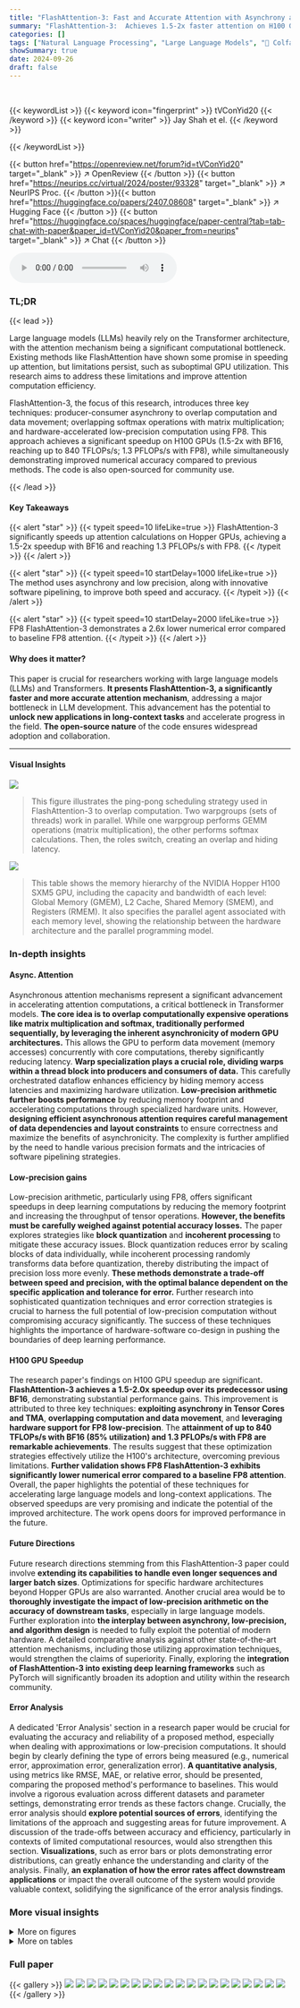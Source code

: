 ```yaml
---
title: "FlashAttention-3: Fast and Accurate Attention with Asynchrony and Low-precision"
summary: "FlashAttention-3:  Achieves 1.5-2x faster attention on H100 GPUs using asynchrony and low-precision, reaching 1.3 PFLOPs/s."
categories: []
tags: ["Natural Language Processing", "Large Language Models", "🏢 Colfax Research",]
showSummary: true
date: 2024-09-26
draft: false
---
```


<br>

{{< keywordList >}}
{{< keyword icon="fingerprint" >}} tVConYid20 {{< /keyword >}}
{{< keyword icon="writer" >}} Jay Shah et el. {{< /keyword >}}
 
{{< /keywordList >}}

{{< button href="https://openreview.net/forum?id=tVConYid20" target="_blank" >}}
↗ OpenReview
{{< /button >}}
{{< button href="https://neurips.cc/virtual/2024/poster/93328" target="_blank" >}}
↗ NeurIPS Proc.
{{< /button >}}{{< button href="https://huggingface.co/papers/2407.08608" target="_blank" >}}
↗ Hugging Face
{{< /button >}}
{{< button href="https://huggingface.co/spaces/huggingface/paper-central?tab=tab-chat-with-paper&paper_id=tVConYid20&paper_from=neurips" target="_blank" >}}
↗ Chat
{{< /button >}}



<audio controls>
    <source src="https://ai-paper-reviewer.com/tVConYid20/podcast.wav" type="audio/wav">
    Your browser does not support the audio element.
</audio>


### TL;DR


{{< lead >}}

Large language models (LLMs) heavily rely on the Transformer architecture, with the attention mechanism being a significant computational bottleneck.  Existing methods like FlashAttention have shown some promise in speeding up attention, but limitations persist, such as suboptimal GPU utilization. This research aims to address these limitations and improve attention computation efficiency.

FlashAttention-3, the focus of this research, introduces three key techniques: producer-consumer asynchrony to overlap computation and data movement; overlapping softmax operations with matrix multiplication; and hardware-accelerated low-precision computation using FP8. This approach achieves a significant speedup on H100 GPUs (1.5-2x with BF16, reaching up to 840 TFLOPs/s; 1.3 PFLOPs/s with FP8), while simultaneously demonstrating improved numerical accuracy compared to previous methods.  The code is also open-sourced for community use.

{{< /lead >}}


#### Key Takeaways

{{< alert "star" >}}
{{< typeit speed=10 lifeLike=true >}} FlashAttention-3 significantly speeds up attention calculations on Hopper GPUs, achieving a 1.5-2x speedup with BF16 and reaching 1.3 PFLOPs/s with FP8. {{< /typeit >}}
{{< /alert >}}

{{< alert "star" >}}
{{< typeit speed=10 startDelay=1000 lifeLike=true >}} The method uses asynchrony and low precision, along with innovative software pipelining, to improve both speed and accuracy. {{< /typeit >}}
{{< /alert >}}

{{< alert "star" >}}
{{< typeit speed=10 startDelay=2000 lifeLike=true >}} FP8 FlashAttention-3 demonstrates a 2.6x lower numerical error compared to baseline FP8 attention. {{< /typeit >}}
{{< /alert >}}

#### Why does it matter?
This paper is crucial for researchers working with large language models (LLMs) and Transformers.  **It presents FlashAttention-3, a significantly faster and more accurate attention mechanism**, addressing a major bottleneck in LLM development. This advancement has the potential to **unlock new applications in long-context tasks** and accelerate progress in the field.  **The open-source nature** of the code ensures widespread adoption and collaboration.

------
#### Visual Insights



![](https://ai-paper-reviewer.com/tVConYid20/figures_4_1.jpg)

> This figure illustrates the ping-pong scheduling strategy used in FlashAttention-3 to overlap computation. Two warpgroups (sets of threads) work in parallel. While one warpgroup performs GEMM operations (matrix multiplication), the other performs softmax calculations. Then, the roles switch, creating an overlap and hiding latency.





![](https://ai-paper-reviewer.com/tVConYid20/tables_2_1.jpg)

> This table shows the memory hierarchy of the NVIDIA Hopper H100 SXM5 GPU, including the capacity and bandwidth of each level: Global Memory (GMEM), L2 Cache, Shared Memory (SMEM), and Registers (RMEM).  It also specifies the parallel agent associated with each memory level, showing the relationship between the hardware architecture and the parallel programming model.





### In-depth insights


#### Async. Attention
Asynchronous attention mechanisms represent a significant advancement in accelerating attention computations, a critical bottleneck in Transformer models.  **The core idea is to overlap computationally expensive operations like matrix multiplication and softmax, traditionally performed sequentially, by leveraging the inherent asynchronicity of modern GPU architectures.**  This allows the GPU to perform data movement (memory accesses) concurrently with core computations, thereby significantly reducing latency. **Warp specialization plays a crucial role, dividing warps within a thread block into producers and consumers of data.** This carefully orchestrated dataflow enhances efficiency by hiding memory access latencies and maximizing hardware utilization.  **Low-precision arithmetic further boosts performance** by reducing memory footprint and accelerating computations through specialized hardware units. However, **designing efficient asynchronous attention requires careful management of data dependencies and layout constraints** to ensure correctness and maximize the benefits of asynchronicity. The complexity is further amplified by the need to handle various precision formats and the intricacies of software pipelining strategies.

#### Low-precision gains
Low-precision arithmetic, particularly using FP8, offers significant speedups in deep learning computations by reducing the memory footprint and increasing the throughput of tensor operations.  **However, the benefits must be carefully weighed against potential accuracy losses.**  The paper explores strategies like **block quantization** and **incoherent processing** to mitigate these accuracy issues. Block quantization reduces error by scaling blocks of data individually, while incoherent processing randomly transforms data before quantization, thereby distributing the impact of precision loss more evenly.  **These methods demonstrate a trade-off between speed and precision, with the optimal balance dependent on the specific application and tolerance for error.**  Further research into sophisticated quantization techniques and error correction strategies is crucial to harness the full potential of low-precision computation without compromising accuracy significantly. The success of these techniques highlights the importance of hardware-software co-design in pushing the boundaries of deep learning performance.

#### H100 GPU Speedup
The research paper's findings on H100 GPU speedup are significant.  **FlashAttention-3 achieves a 1.5-2.0x speedup over its predecessor using BF16**, demonstrating substantial performance gains.  This improvement is attributed to three key techniques: **exploiting asynchrony in Tensor Cores and TMA**, **overlapping computation and data movement**, and **leveraging hardware support for FP8 low-precision**. The **attainment of up to 840 TFLOPs/s with BF16 (85% utilization) and 1.3 PFLOPs/s with FP8 are remarkable achievements**.  The results suggest that these optimization strategies effectively utilize the H100's architecture, overcoming previous limitations.  **Further validation shows FP8 FlashAttention-3 exhibits significantly lower numerical error compared to a baseline FP8 attention**.  Overall, the paper highlights the potential of these techniques for accelerating large language models and long-context applications. The observed speedups are very promising and indicate the potential of the improved architecture. The work opens doors for improved performance in the future. 

#### Future Directions
Future research directions stemming from this FlashAttention-3 paper could involve **extending its capabilities to handle even longer sequences and larger batch sizes**.  Optimizations for specific hardware architectures beyond Hopper GPUs are also warranted. Another crucial area would be to **thoroughly investigate the impact of low-precision arithmetic on the accuracy of downstream tasks**, especially in large language models.  Further exploration into **the interplay between asynchrony, low-precision, and algorithm design** is needed to fully exploit the potential of modern hardware.   A detailed comparative analysis against other state-of-the-art attention mechanisms, including those utilizing approximation techniques, would strengthen the claims of superiority.  Finally, exploring the **integration of FlashAttention-3 into existing deep learning frameworks** such as PyTorch will significantly broaden its adoption and utility within the research community.

#### Error Analysis
A dedicated 'Error Analysis' section in a research paper would be crucial for evaluating the accuracy and reliability of a proposed method, especially when dealing with approximations or low-precision computations.  It should begin by clearly defining the type of errors being measured (e.g., numerical error, approximation error, generalization error).  **A quantitative analysis**, using metrics like RMSE, MAE, or relative error, should be presented, comparing the proposed method's performance to baselines. This would involve a rigorous evaluation across different datasets and parameter settings,  demonstrating error trends as these factors change.  Crucially, the error analysis should **explore potential sources of errors**, identifying the limitations of the approach and suggesting areas for future improvement.  A discussion of the trade-offs between accuracy and efficiency, particularly in contexts of limited computational resources, would also strengthen this section.  **Visualizations**, such as error bars or plots demonstrating error distributions, can greatly enhance the understanding and clarity of the analysis.  Finally, **an explanation of how the error rates affect downstream applications** or impact the overall outcome of the system would provide valuable context, solidifying the significance of the error analysis findings.


### More visual insights

<details>
<summary>More on figures
</summary>


![](https://ai-paper-reviewer.com/tVConYid20/figures_5_1.jpg)

> This figure illustrates the 2-stage pipelining scheme used to overlap GEMMs and softmax computations.  The horizontal axis represents time, and the vertical axis shows the different stages of the algorithm (WGMMA0, Softmax, WGMMA1). The colored blocks represent the execution of different operations.  The figure shows how the softmax operations of one iteration are overlapped with the GEMM operations of the next iteration, effectively hiding the latency of the softmax operations and improving efficiency. Note the pipelining effect between consecutive iterations.


![](https://ai-paper-reviewer.com/tVConYid20/figures_8_1.jpg)

> This figure compares the forward pass speed of different attention methods on an NVIDIA H100 GPU for various sequence lengths and head dimensions.  The methods compared include standard attention, FlashAttention-2, FlashAttention-2 implemented in Triton, cuDNN's optimized implementation, and FlashAttention-3. The results are shown separately for different causal mask settings (with and without) and head dimensions (64 and 128).  FlashAttention-3 demonstrates significant speed improvements over other methods, especially at longer sequence lengths.


![](https://ai-paper-reviewer.com/tVConYid20/figures_8_2.jpg)

> This figure presents a comparison of the forward pass speed (in TFLOPs/s) of different attention mechanisms on an NVIDIA H100 GPU using BF16 precision.  The sequence length varies from 512 to 16k, and different head dimensions (64, 128, and 256) are considered, both with and without causal masking.  The compared methods are standard attention, FlashAttention-2, FlashAttention-2 implemented in Triton, cuDNN's optimized attention, and FlashAttention-3.  FlashAttention-3 consistently demonstrates significant performance gains across all configurations.


![](https://ai-paper-reviewer.com/tVConYid20/figures_8_3.jpg)

> This figure shows the results of benchmarking attention forward speed using BF16 precision on an NVIDIA H100 80GB SXM5 GPU.  It compares the performance of FlashAttention-3 against standard attention, FlashAttention-2, its Triton implementation, and cuDNN.  The benchmark is performed across different sequence lengths and with or without causal masking, and for head dimensions of 64, 128, and 256. The results demonstrate that FlashAttention-3 significantly outperforms other methods, especially for longer sequences.


![](https://ai-paper-reviewer.com/tVConYid20/figures_8_4.jpg)

> This figure presents a comparison of the forward pass speed of different attention methods (Standard Attention, FlashAttention-2, Triton, cuDNN, and FlashAttention-3) using BF16 precision on an NVIDIA H100 80GB SXM5 GPU. The comparison is made across varying sequence lengths (512, 1k, 2k, 4k, 8k, 16k) and with different head dimensions (64 and 128), both with and without causal masking.  The results illustrate the performance improvements achieved by FlashAttention-3, particularly for longer sequences.


![](https://ai-paper-reviewer.com/tVConYid20/figures_8_5.jpg)

> This figure presents the forward pass speed of different attention methods using BF16 precision on an NVIDIA H100 GPU. The sequence length varies from 512 to 16k, and the head dimension is either 64 or 128, both with and without causal masking.  The graph shows that FlashAttention-3 consistently outperforms other methods, including a standard attention implementation, FlashAttention-2, and optimized versions from Triton and cuDNN, especially as sequence length increases.


![](https://ai-paper-reviewer.com/tVConYid20/figures_8_6.jpg)

> This figure shows the speed of different attention methods in terms of TFLOPS/s on an NVIDIA H100 GPU using BF16 precision. The sequence length varies from 512 to 16k, and different head dimensions (64, 128, and 256) are also tested with and without causal masks.  The figure compares the performance of FlashAttention-3 with FlashAttention-2, Triton, and cuDNN implementations. FlashAttention-3 shows significantly faster performance than the others.


![](https://ai-paper-reviewer.com/tVConYid20/figures_9_1.jpg)

> This figure presents the results of benchmarking the backward pass of attention using BF16 precision on an NVIDIA H100 80GB SXM5 GPU.  The benchmark compares the speed (in TFLOPs/s) of four different methods: standard attention, FlashAttention-2, cuDNN, and FlashAttention-3. The results are shown for various sequence lengths (512, 1k, 2k, 4k, 8k, 16k) and a fixed head dimension of 64.  It demonstrates the speed improvements achieved by FlashAttention-3 over existing methods.


![](https://ai-paper-reviewer.com/tVConYid20/figures_9_2.jpg)

> This figure compares the backward pass speed of different attention methods (Standard attention, FlashAttention-2, cuDNN, and FlashAttention-3) on the H100 GPU using BF16 precision.  The x-axis shows the sequence length, and the y-axis represents the speed in TFLOPS/s. The results are shown for different head dimensions (64 and 128).  It demonstrates that FlashAttention-3 outperforms other methods across various sequence lengths.


![](https://ai-paper-reviewer.com/tVConYid20/figures_9_3.jpg)

> This figure presents the forward pass speed of different attention methods (Standard Attention, FlashAttention-2, FlashAttention-2 in Triton, cuDNN, and FlashAttention-3) using BF16 precision on an NVIDIA H100 80GB SXM5 GPU.  The speeds are shown for varying sequence lengths (512, 1k, 2k, 4k, 8k, 16k) and head dimensions (64 and 128), with and without causal masking.  It demonstrates the speedup achieved by FlashAttention-3 compared to other methods.


![](https://ai-paper-reviewer.com/tVConYid20/figures_9_4.jpg)

> This figure presents a comparison of the forward pass speed (in TFLOPs/s) of different attention mechanisms on an NVIDIA H100 80GB SXM5 GPU.  The comparison includes standard attention, FlashAttention-2, FlashAttention-2 implemented using Triton, cuDNN's optimized implementation of FlashAttention-2, and FlashAttention-3. The results are shown for various sequence lengths and head dimensions (64, 128, and 256), with and without causal masking.  FlashAttention-3 consistently demonstrates superior performance across all tested configurations.


![](https://ai-paper-reviewer.com/tVConYid20/figures_17_1.jpg)

> This figure illustrates the 2-stage WGMMA-softmax pipelining technique.  It shows how the softmax computation for one iteration can overlap with the GEMM (WGMMA) computations for the next iteration, improving performance by hiding the latency of the softmax operation. The diagram depicts the pipelined execution of GEMM0, softmax, and GEMM1 operations across multiple iterations (0 to N-1).


![](https://ai-paper-reviewer.com/tVConYid20/figures_18_1.jpg)

> This figure illustrates the ping-pong scheduling mechanism used in FlashAttention-3 to overlap softmax and GEMM operations. Two warpgroups alternate between performing GEMM and softmax calculations, maximizing hardware utilization.  The colors represent the same iteration in different warpgroups, showing how the operations are interleaved.


![](https://ai-paper-reviewer.com/tVConYid20/figures_21_1.jpg)

> This figure presents the results of benchmarking the forward pass of attention using BF16 precision on an NVIDIA H100 80GB SXM5 GPU.  It compares the speed (in TFLOPS/s) of four different methods across varying sequence lengths and head dimensions: Standard Attention, FlashAttention-2, FlashAttention-2 in Triton (optimized for H100 using specific instructions), and FlashAttention-3.  The results show that FlashAttention-3 consistently outperforms the other methods, demonstrating a significant speedup. The chart also considers the effect of causal masking (a technique used in certain types of sequence modeling).


![](https://ai-paper-reviewer.com/tVConYid20/figures_21_2.jpg)

> This figure compares the forward pass speed of different attention methods (standard attention, FlashAttention-2, FlashAttention-2 in Triton, cuDNN, and FlashAttention-3) on an NVIDIA H100 GPU with different sequence lengths (512, 1k, 2k, 4k, 8k, 16k) and head dimensions (64 and 128). It shows the speed in TFLOPS/s for both causal and non-causal settings.


![](https://ai-paper-reviewer.com/tVConYid20/figures_21_3.jpg)

> This figure compares the forward pass speed of four different attention implementations (Standard Attention, FlashAttention-2, FlashAttention-2 in Triton, cuDNN, and FlashAttention-3) across various sequence lengths (512, 1k, 2k, 4k, 8k, 16k) and head dimensions (64, 128, 256).  Both causal and non-causal mask settings are shown, providing a comprehensive performance comparison under different conditions.  The speed is measured in TFLOPs/s (Tera Floating Point Operations per second), a common metric for GPU performance.  FlashAttention-3 consistently demonstrates superior performance across all scenarios.


![](https://ai-paper-reviewer.com/tVConYid20/figures_21_4.jpg)

> This figure presents a comparison of the forward pass speed (in TFLOPs/s) of different attention methods on an NVIDIA H100 GPU using BF16 precision.  The comparison includes Standard Attention, FlashAttention-2, FlashAttention-2 (Triton), cuDNN, and FlashAttention-3.  The speed is measured across various sequence lengths (512, 1k, 2k, 4k, 8k, 16k) and with two head dimensions (64 and 128), both with and without causal masking.  The results demonstrate the performance improvements achieved by FlashAttention-3.


![](https://ai-paper-reviewer.com/tVConYid20/figures_21_5.jpg)

> This figure shows the forward pass speed of different attention methods (Standard Attention, FlashAttention-2, FlashAttention-2 in Triton, cuDNN, and FlashAttention-3) on an NVIDIA H100 GPU with BF16 precision. The speed is measured in TFLOPS/s and is plotted against the sequence length.  The experiments were performed with both causal and non-causal masking options for head dimensions of 64, 128, and 256.


![](https://ai-paper-reviewer.com/tVConYid20/figures_21_6.jpg)

> This figure shows the speed of the forward pass of attention using BF16 precision on an NVIDIA H100 GPU, comparing different methods: Standard Attention, FlashAttention-2, FlashAttention-2 in Triton, cuDNN (NVIDIA's library), and FlashAttention-3.  The results are shown for various sequence lengths and head dimensions (64, 128, and 256), with and without causal masking.  FlashAttention-3 demonstrates significantly faster speeds compared to other methods, especially as sequence length increases.


</details>




<details>
<summary>More on tables
</summary>


![](https://ai-paper-reviewer.com/tVConYid20/tables_8_1.jpg)
> This table presents the results of an ablation study to evaluate the impact of two key techniques, GEMM-Softmax pipelining and warp specialization, on the performance of FLASHATTENTION-3. It shows the time taken and the TFLOPs/s achieved for three configurations: FLASHATTENTION-3 with both techniques, FLASHATTENTION-3 without GEMM-Softmax pipelining, and FLASHATTENTION-3 without warp specialization.  The results demonstrate the individual and combined contributions of these optimization strategies.

![](https://ai-paper-reviewer.com/tVConYid20/tables_9_1.jpg)
> This table presents the root mean squared error (RMSE) for different attention methods using FP16 and FP8 precision.  The baseline FP16 represents a standard attention implementation. FLASHATTENTION-2 and FLASHATTENTION-3 are improved attention methods.  The table demonstrates the error reduction achieved by FLASHATTENTION-3 with FP16, and also shows the effects of block quantization and incoherent processing on the accuracy of the FP8 version of FLASHATTENTION-3.

</details>




### Full paper

{{< gallery >}}
<img src="https://ai-paper-reviewer.com/tVConYid20/1.png" class="grid-w50 md:grid-w33 xl:grid-w25" />
<img src="https://ai-paper-reviewer.com/tVConYid20/2.png" class="grid-w50 md:grid-w33 xl:grid-w25" />
<img src="https://ai-paper-reviewer.com/tVConYid20/3.png" class="grid-w50 md:grid-w33 xl:grid-w25" />
<img src="https://ai-paper-reviewer.com/tVConYid20/4.png" class="grid-w50 md:grid-w33 xl:grid-w25" />
<img src="https://ai-paper-reviewer.com/tVConYid20/5.png" class="grid-w50 md:grid-w33 xl:grid-w25" />
<img src="https://ai-paper-reviewer.com/tVConYid20/6.png" class="grid-w50 md:grid-w33 xl:grid-w25" />
<img src="https://ai-paper-reviewer.com/tVConYid20/7.png" class="grid-w50 md:grid-w33 xl:grid-w25" />
<img src="https://ai-paper-reviewer.com/tVConYid20/8.png" class="grid-w50 md:grid-w33 xl:grid-w25" />
<img src="https://ai-paper-reviewer.com/tVConYid20/9.png" class="grid-w50 md:grid-w33 xl:grid-w25" />
<img src="https://ai-paper-reviewer.com/tVConYid20/10.png" class="grid-w50 md:grid-w33 xl:grid-w25" />
<img src="https://ai-paper-reviewer.com/tVConYid20/11.png" class="grid-w50 md:grid-w33 xl:grid-w25" />
<img src="https://ai-paper-reviewer.com/tVConYid20/12.png" class="grid-w50 md:grid-w33 xl:grid-w25" />
<img src="https://ai-paper-reviewer.com/tVConYid20/13.png" class="grid-w50 md:grid-w33 xl:grid-w25" />
<img src="https://ai-paper-reviewer.com/tVConYid20/14.png" class="grid-w50 md:grid-w33 xl:grid-w25" />
<img src="https://ai-paper-reviewer.com/tVConYid20/15.png" class="grid-w50 md:grid-w33 xl:grid-w25" />
<img src="https://ai-paper-reviewer.com/tVConYid20/16.png" class="grid-w50 md:grid-w33 xl:grid-w25" />
<img src="https://ai-paper-reviewer.com/tVConYid20/17.png" class="grid-w50 md:grid-w33 xl:grid-w25" />
<img src="https://ai-paper-reviewer.com/tVConYid20/18.png" class="grid-w50 md:grid-w33 xl:grid-w25" />
<img src="https://ai-paper-reviewer.com/tVConYid20/19.png" class="grid-w50 md:grid-w33 xl:grid-w25" />
<img src="https://ai-paper-reviewer.com/tVConYid20/20.png" class="grid-w50 md:grid-w33 xl:grid-w25" />
{{< /gallery >}}